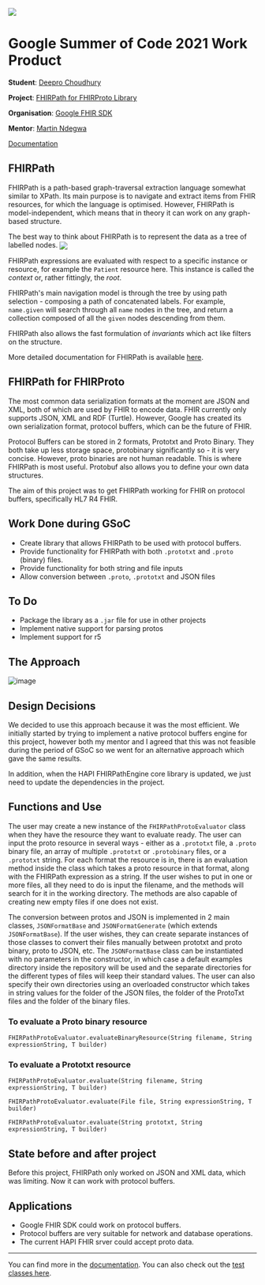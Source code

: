 <img src="https://user-images.githubusercontent.com/62053304/128657744-924b1f39-05cd-46a9-8f4d-2412ec6f38af.png"
     align="center"/>
     
# Google Summer of Code 2021 Work Product

**Student**: [Deepro Choudhury](https://github.com/DeeproChoudhury)

**Project**: [FHIRPath for FHIRProto Library](https://summerofcode.withgoogle.com/projects/#5361978601635840)

**Organisation**: [Google FHIR SDK](https://summerofcode.withgoogle.com/organizations/6201077587771392)

**Mentor**: [Martin Ndegwa](https://github.com/ndegwamartin)

[Documentation](https://docs.google.com/document/d/15aZA2okP8YaZEReUMIKdn5QHyAK-qih3CVZ7kenJJxQ/)

## FHIRPath

FHIRPath is a path-based graph-traversal extraction language somewhat similar to XPath. Its main purpose is to navigate and extract items from FHIR resources, for which the language is optimised. However, FHIRPath is model-independent, which means that in theory it can work on any graph-based structure. 

The best way to think about FHIRPath is to represent the data as a tree of labelled nodes.
<img src="https://user-images.githubusercontent.com/72229274/130718396-75de1651-77f8-4ca0-8d60-af1fb28d7340.png"
     align="center"/>
     
FHIRPath expressions are evaluated with respect to a specific instance or resource, for example the `Patient` resource here. This instance is called the _context_ or, rather fittingly, the _root_.

FHIRPath's main navigation model is through the tree by using path selection - composing a path of concatenated labels. For example, `name.given` will search through all `name` nodes in the tree, and return a collection composed of all the `given` nodes descending from them. 

FHIRPath also allows the fast formulation of _invariants_ which act like filters on the structure.

More detailed documentation for FHIRPath is available [here](http://hl7.org/fhirpath/).

## FHIRPath for FHIRProto

The most common data serialization formats at the moment are JSON and XML, both of which are used by FHIR to encode data. FHIR currently only supports JSON, XML and RDF (Turtle). However, Google has created its own serialization format, protocol buffers, which can be the future of FHIR.

Protocol Buffers can be stored in 2 formats, Prototxt and Proto Binary. They both take up less storage space, protobinary significantly so - it is very concise. However, proto binaries are not human readable. This is where FHIRPath is most useful. Protobuf also allows you to define your own data structures.

The aim of this project was to get FHIRPath working for FHIR on protocol buffers, specifically
HL7 R4 FHIR.

## Work Done during GSoC
- Create library that allows FHIRPath to be used with protocol buffers.
- Provide functionality for FHIRPath with both `.prototxt` and `.proto` (binary) files.
- Provide functionality for both string and file inputs
- Allow conversion between `.proto`, `.prototxt` and JSON files

## To Do
- Package the library as a `.jar` file for use in other projects
- Implement native support for parsing protos
- Implement support for r5

## The Approach
![image](https://user-images.githubusercontent.com/72229274/130813755-0cbbdfb5-415f-4c17-965b-9f061dadcac1.png)

## Design Decisions
We decided to use this approach because it was the most efficient. We initially started by trying to implement a native protocol buffers engine for this project, however both my mentor and I agreed that this was not feasible during the period of GSoC so we went for an alternative approach which gave the same results.

In addition, when the HAPI FHIRPathEngine core library is updated, we just need to update the dependencies in the project.

## Functions and Use

The user may create a new instance of the `FHIRPathProtoEvaluator` class when they have the resource they want to evaluate ready. The user can input the proto resource in several ways - either as a `.prototxt` file, a `.proto` binary file, an array of multiple `.prototxt` or `.protobinary` files, or a `.prototxt` string. For each format the resource is in, there is an evaluation method inside the class which takes a proto resource in that format, along with the FHIRPath expression as a string. If the user wishes to put in one or more files, all they need to do is input the filename, and the methods will search for it in the working directory. The methods are also capable of creating new empty files if one does not exist.

The conversion between protos and JSON is implemented in 2 main classes, `JSONFormatBase` and `JSONFormatGenerate` (which extends `JSONFormatBase`). If the user wishes, they can create separate instances of those classes to convert their files manually between prototxt and proto binary, proto to JSON, etc. The `JSONFormatBase` class can be instantiated with no parameters in the constructor, in which case a default examples directory inside the repository will be used and the separate directories for the different types of files will keep their standard values. The user can also specify their own directories using an overloaded constructor which takes in string values for the folder of the JSON files, the folder of the ProtoTxt files and the folder of the binary files. 

### To evaluate a Proto binary resource
`FHIRPathProtoEvaluator.evaluateBinaryResource(String filename, String expressionString, T builder)`

### To evaluate a Prototxt resource
`FHIRPathProtoEvaluator.evaluate(String filename, String expressionString, T builder)`

`FHIRPathProtoEvaluator.evaluate(File file, String expressionString, T builder)`

`FHIRPathProtoEvaluator.evaluate(String prototxt, String expressionString, T builder)`

## State before and after project
Before this project, FHIRPath only worked on JSON and XML data, which was limiting. Now it can work with protocol buffers.

## Applications
- Google FHIR SDK could work on protocol buffers.
- Protocol buffers are very suitable for network and database operations.
- The current HAPI FHIR srver could accept proto data.

---
You can find more in the [documentation](https://docs.google.com/document/d/15aZA2okP8YaZEReUMIKdn5QHyAK-qih3CVZ7kenJJxQ/). You can also check out the [test classes here](https://github.com/google/android-fhir/tree/dc/fhir_path_proto_java/utilities/fhirpathprotoforjava/src/test/java).